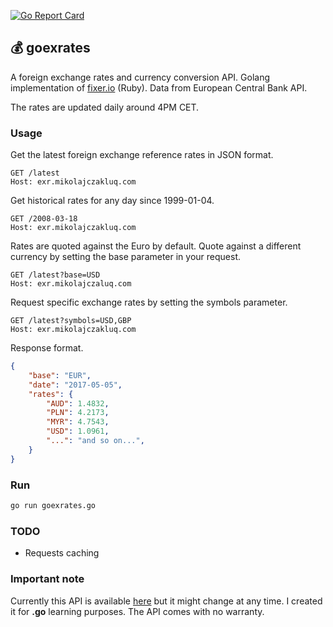 [![Go Report Card](https://goreportcard.com/badge/github.com/Luqqk/goexrates)](https://goreportcard.com/report/github.com/Luqqk/goexrates)

## 💰 goexrates

A foreign exchange rates and currency conversion API. Golang implementation of [fixer.io](http://fixer.io) (Ruby). Data from European Central Bank API.

The rates are updated daily around 4PM CET.

### **Usage**

Get the latest foreign exchange reference rates in JSON format.

```http
GET /latest
Host: exr.mikolajczakluq.com
```

Get historical rates for any day since 1999-01-04.

```http
GET /2008-03-18
Host: exr.mikolajczakluq.com
```

Rates are quoted against the Euro by default. Quote against a different currency by setting the base parameter in your request.

```http
GET /latest?base=USD
Host: exr.mikolajczaluq.com
```

Request specific exchange rates by setting the symbols parameter.

```http
GET /latest?symbols=USD,GBP
Host: exr.mikolajczakluq.com
```

Response format.

```json
{
    "base": "EUR",
    "date": "2017-05-05",
    "rates": {
        "AUD": 1.4832,
        "PLN": 4.2173,
        "MYR": 4.7543,
        "USD": 1.0961,
        "...": "and so on...",
    }
}
```

### **Run**

```bash
go run goexrates.go
```

### TODO

* Requests caching

### **Important note**

Currently this API is available [here](http://goexrates.mikolajczakluq.com) but it might change at any time. I created it for **.go** learning purposes. The API comes with no warranty.
